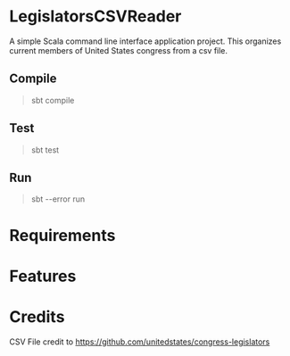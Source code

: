 # LegislatorsCSVReader
A simple Scala command line interface application project. This organizes current members of United States congress from a csv file. 

## Compile
>sbt compile 

## Test
>sbt test

## Run
>sbt --error run 

# Requirements

# Features

# Credits
CSV File credit to https://github.com/unitedstates/congress-legislators